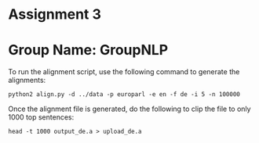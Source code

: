# Assignment 3

# Group Name: GroupNLP

To run the alignment script, use the following command to generate the alignments:

`python2 align.py -d ../data -p europarl -e en -f de -i 5 -n 100000`

Once the alignment file is generated, do the following to clip the file to only 1000 top sentences:

`head -t 1000 output_de.a > upload_de.a`
